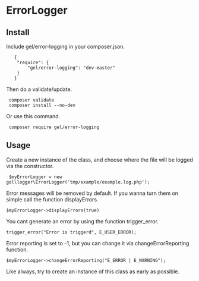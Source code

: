 # ErrorLogger

## Install

Include gel/error-logging in your composer.json.

```
   {
    "require": {
        "gel/error-logging": "dev-master"
    }
   }
```
Then do a validate/update.

```
 composer validate
 composer install --no-dev
```

Or use this command.
```
 composer require gel/error-logging
```


## Usage

Create a new instance of the class, and choose where the file will be logged via the constructor. 
```
 $myErrorLogger = new gel\logger\ErrorLogger('tmp/example/example.log.php');
```
Error messages will be removed by default. If you wanna turn them on simple call the function displayErrors.
```
$myErrorLogger->displayErrors(true)
```

You cant generate an error by using the function trigger_error.
```
trigger_error("Error is triggerd", E_USER_ERROR);
```

Error reporting is set to -1, but you can change it via changeErrorReporting function.
```
$myErrorLogger->changeErrorReporting("E_ERROR | E_WARNING");
```

Like always, try to create an instance of this class as early as possible. 
